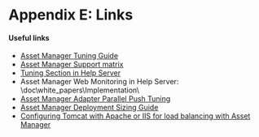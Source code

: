 # Appendix E: Links
#### Useful links

- [Asset Manager Tuning Guide](https://softwaresupport.hpe.com/group/softwaresupport/search-result/-/facetsearch/document/KM01450466)
- [Asset Manager Support matrix](https://softwaresupport.hpe.com/group/softwaresupport/search-result/-/facetsearch/document/KM01450310)
- [Tuning Section in Help Server](http://docs.software.hpe.com/AM/9.60/Content/Tuning/tune.htm)
- Asset Manager Web Monitoring in Help Server:
    \doc\white_papers\Implementation\
- [Asset Manager Adapter Parallel Push Tuning](https://softwaresupport.hpe.com/group/softwaresupport/search-result/-/facetsearch/document/KM01588610)
- [Asset Manager Deployment Sizing Guide](https://softwaresupport.hpe.com/group/softwaresupport/search-result/-/facetsearch/document/KM02559120)
- [Configuring Tomcat with Apache or IIS for load balancing with Asset Manager](https://softwaresupport.hpe.com/group/softwaresupport/search-result/-/facetsearch/document/KM02465724)
